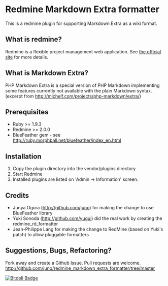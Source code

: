 Redmine Markdown Extra formatter
================================

This is a redmine plugin for supporting Markdown Extra as a wiki format.


What is redmine?
----------------

Redmine is a flexible project management web application.
See [the official site](http://www.redmine.org/) for more details.


What is Markdown Extra?
-----------------------

PHP Markdown Extra is a special version of PHP Markdown implementing some
features currently not available with the plain Markdown syntax.
(excerpt from http://michelf.com/projects/php-markdown/extra/)


Prerequisites
-------------

*  Ruby >= 1.9.3
*  Redmine >= 2.0.0
*  BlueFeather gem - see http://ruby.morphball.net/bluefeather/index_en.html


Installation
------------

1.  Copy the plugin directory into the vendor/plugins directory
2.  Start Redmine
3.  Installed plugins are listed on 'Admin -> Information' screen.


Credits
-------

*  Junya Ogura (http://github.com/juno) for making the change to use BlueFeather library
*  Yuki Sonoda (http://github.com/yugui) did the real work by creating the redmine_rd_formatter
*  Jean-Philippe Lang for making the change to RedMine (based on Yuki's patch) to allow pluggable formatters


Suggestions, Bugs, Refactoring?
-------------------------------

Fork away and create a Github Issue. Pull requests are welcome.
http://github.com/juno/redmine_markdown_extra_formatter/tree/master



[![Bitdeli Badge](https://d2weczhvl823v0.cloudfront.net/juno/redmine_markdown_extra_formatter/trend.png)](https://bitdeli.com/free "Bitdeli Badge")

